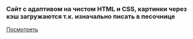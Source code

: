 ### Сайт с адаптивом на чистом HTML и CSS, картинки через кэш загружаются т.к. изначально писать в песочнице
[Посмотреть](https://vanichh.github.io/site-adaptive/)
